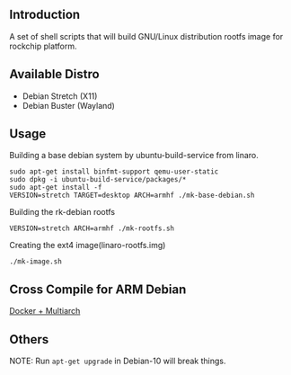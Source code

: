 ## Introduction
A set of shell scripts that will build GNU/Linux distribution rootfs image
for rockchip platform.

## Available Distro
* Debian Stretch (X11)
* Debian Buster (Wayland)

## Usage
Building a base debian system by ubuntu-build-service from linaro.
	
	sudo apt-get install binfmt-support qemu-user-static
	sudo dpkg -i ubuntu-build-service/packages/*
	sudo apt-get install -f
	VERSION=stretch TARGET=desktop ARCH=armhf ./mk-base-debian.sh

Building the rk-debian rootfs

	VERSION=stretch ARCH=armhf ./mk-rootfs.sh

Creating the ext4 image(linaro-rootfs.img)

	./mk-image.sh

## Cross Compile for ARM Debian

[Docker + Multiarch](http://opensource.rock-chips.com/wiki_Cross_Compile#Docker)

## Others
NOTE: Run `apt-get upgrade` in Debian-10 will break things.